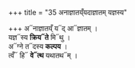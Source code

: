 +++
title = "35 अनाज्ञातय्ँयदाज्ञातम् यज्ञस्य"

+++
अ᳓नाज्ञातय्ँ य᳓द् आ᳓ज्ञातम् ।  
यज्ञ᳓स्य **क्रिय᳓ते** मि᳓थु ।  
अ᳓ग्ने त᳓दस्य **कल्पय** ।  
त्वँ᳓ हि᳓ **वे᳓त्थ** यथातथ᳓म् ।